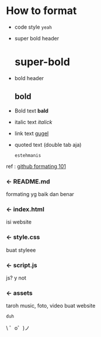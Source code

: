 How to format
=================

- code style `yeah`
- super bold header

  super-bold
  ==========
  
- bold header
  
  bold
  ----
  
- Bold text **bald**
- italic text *italick*
- link text [gugel](https://google.com)
- quoted text (double tab aja)

      estehmanis
      
ref : [github formating 101](https://help.github.com/en/articles/basic-writing-and-formatting-syntax)
      
### ← README.md

formating yg baik dan benar

### ← index.html

isi website

### ← style.css

buat styleee

### ← script.js

js? y not

### ← assets

taroh music, foto, video buat website

    duh

\ ゜o゜)ノ
